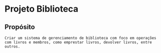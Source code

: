 # Projeto Biblioteca
## Propósito
    Criar um sistema de gerenciamento de biblioteca com foco em operações com livros e membros, como emprestar livros, devolver livros, entre outros.
